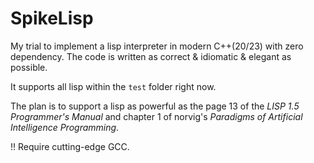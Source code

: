 # SpikeLisp

My trial to implement a lisp interpreter in modern C++(20/23) with zero dependency. The code is written as correct & idiomatic & elegant as possible.

It supports all lisp within the `test` folder right now.

The plan is to support a lisp as powerful as the page 13 of the _LISP 1.5 Programmer's Manual_ and chapter 1 of norvig's _Paradigms of Artificial Intelligence Programming_.

!! Require cutting-edge GCC.

<!--# License (MIT)

Copyright (c) 2021 shenlebantongying

Permission is hereby granted, free of charge, to any person obtaining a copy of this software and associated documentation files (the "Software"), to deal in the Software without restriction, including without limitation the rights to use, copy, modify, merge, publish, distribute, sublicense, and/or sell copies of the Software, and to permit persons to whom the Software is furnished to do so, subject to the following conditions:

The above copyright notice and this permission notice shall be included in all copies or substantial portions of the Software.

THE SOFTWARE IS PROVIDED "AS IS", WITHOUT WARRANTY OF ANY KIND, EXPRESS OR IMPLIED, INCLUDING BUT NOT LIMITED TO THE WARRANTIES OF MERCHANTABILITY, FITNESS FOR A PARTICULAR PURPOSE AND NONINFRINGEMENT. IN NO EVENT SHALL THE AUTHORS OR COPYRIGHT HOLDERS BE LIABLE FOR ANY CLAIM, DAMAGES OR OTHER LIABILITY, WHETHER IN AN ACTION OF CONTRACT, TORT OR OTHERWISE, ARISING FROM, OUT OF OR IN CONNECTION WITH THE SOFTWARE OR THE USE OR OTHER DEALINGS IN THE SOFTWARE.-->
